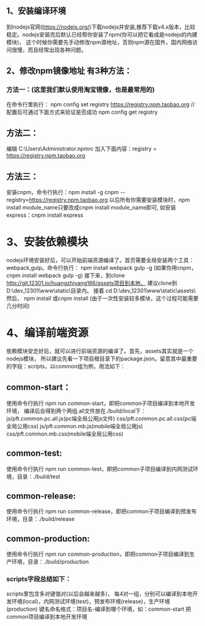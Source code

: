 ## 1、安装编译环境
到lnodejs官网(https://nodejs.org/)下载nodejs并安装,推荐下载v4.x版本，比较稳定。nodejs安装完后默认已经帮你安装了npm(你可以把它看成是nodejs的内建模块)，
这个时候你需要先手动修改npm源地址，否则npm源在国外，国内网络访问很慢，而且经常出现各种问题。

## 2、修改npm镜像地址 有3种方法：
### 方法一：(这里我们默认使用淘宝镜像，也是最常用的)
在命令行里执行： npm config set registry https://registry.npm.taobao.org
// 配置后可通过下面方式来验证是否成功
npm config get registry

## 方法二：
编辑 C:\Users\Administrator\.npmrc 加入下面内容：registry = https://registry.npm.taobao.org

## 方法三：
安装cnpm，命令行执行：npm install -g cnpm --registry=https://registry.npm.taobao.org
以后所有你需要安装模块时，npm install module_name只要改成cnpm install module_name即可,
如安装express：cnpm install express


# 3、安装依赖模块
nodejs环境安装好后，可以开始前端资源编译了。首页需要全局安装两个工具：webpack,gulp。命令行执行：
npm install webpack gulp -g (如果你用cnpm，cnpm install webpack gulp -g)
接下来，到clone http://git.12301.io/huangzhiyang166/assets项目到本地，
建议clone到D:\dev_12301\www\static\目录内。
接着 cd D:\dev_12301\www\static\assets\ 然后，
npm install 或cnpm install (由于一次性安装较多模块，这个过程可能需要几分时间)


# 4、编译前端资源
依赖模块安赱好后，就可以进行前端资源的编译了。首先，assets其实就是一个nodejs模块，
所以建议先看一下项目根目录下的package.json。留意其中最重要的字段：scripts，以common组为例，用法如下：
## common-start：
使用命令行执行 npm run common-start，即把common子项目编译到本地开发环境，
编译后会得到两个两组.all文件放在./build/local下：
js/pft.common.pc.all.js(pc端全局公用js文件)
css/pft.common.pc.all.css(pc端全局公用css)
js/pft.common.mb.js(mobile端全局公用js)
css/pft.common.mb.css(mobile端全局公用css)
## common-test:
使用命令行执行 npm run common-test，即把common子项目编译到内网测试环境，目录：./build/test
## common-release:
使用命令行执行 npm run common-release，即把common子项目编译到预发布环境，目录：./build/release
## common-production:
使用命令行执行 npm run common-production，即把common子项目编译到生产环境，目录：./build/production


### scripts字段总结如下：
scripts里包含多对键值对(以后会越来越多)，
每4对一组，分别可以编译到本地开发环境(local)，内网测试环境(test)，预发布环境(release)，生产环境(production)
键名命名格式：项目名-编译到哪个环境，如：common-start 把common项目编译到本地开发环境


